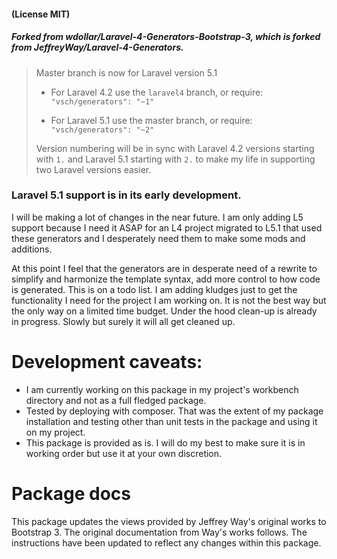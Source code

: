 #### (License MIT)

##### Forked from wdollar/Laravel-4-Generators-Bootstrap-3, which is forked from JeffreyWay/Laravel-4-Generators.

> Master branch is now for Laravel version 5.1
>
> - For Laravel 4.2 use the `laravel4` branch, or require: `"vsch/generators": "~1"`
>
> - For Laravel 5.1 use the master branch, or require: `"vsch/generators": "~2"`
> 
> Version numbering will be in sync with Laravel 4.2 versions starting with `1.` and Laravel 5.1 starting with `2.` to make my life in supporting two Laravel versions easier. 

### Laravel 5.1 support is in its early development.

 I will be making a lot of changes in the near future. I am only adding L5 support because I need it ASAP for an L4 project migrated to L5.1 that used these generators and I desperately need them to make some mods and additions. 

At this point I feel that the generators are in desperate need of a rewrite to simplify and harmonize the template syntax, add more control to how code is generated. This is on a todo list. 
I am adding kludges just to get the functionality I need for the project I am working on. It is not the best way but the only way on a limited time budget. Under the hood clean-up is already in progress. Slowly but surely it will all get cleaned up.

# Development caveats: 
- I am currently working on this package in my project's workbench directory and not as a full fledged package. 
- Tested by deploying with composer. That was the extent of my package installation and testing other than unit tests in the package and using it on my project.
- This package is provided as is. I will do my best to make sure it is in working order but use it at your own discretion.

# Package docs

This package updates the views provided by Jeffrey Way's original works to Bootstrap 3. The original documentation from Way's works follows. The instructions have been updated to reflect any changes within this package.

